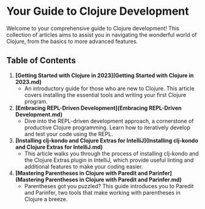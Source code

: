 # Your Guide to Clojure Development

Welcome to your comprehensive guide to Clojure development! This collection of articles aims to assist you in navigating the wonderful world of Clojure, from the basics to more advanced features.

## Table of Contents

1. **[Getting Started with Clojure in 2023](Getting Started with Clojure in 2023.md)**
   - An introductory guide for those who are new to Clojure. This article covers installing the essential tools and writing your first Clojure program.
2. **[Embracing REPL-Driven Development](Embracing REPL-Driven Development.md)**
   - Dive into the REPL-driven development approach, a cornerstone of productive Clojure programming. Learn how to iteratively develop and test your code using the REPL.
3. **[Installing clj-kondo and Clojure Extras for IntelliJ](Installing clj-kondo and Clojure Extras for IntelliJ.md)**
   - This article walks you through the process of installing clj-kondo and the Clojure Extras plugin in IntelliJ, which provide useful linting and additional features to make your coding easier.
4. **[Mastering Parentheses in Clojure with Paredit and Parinfer](Mastering Parentheses in Clojure with Paredit and Parinfer.md)**
   - Parentheses got you puzzled? This guide introduces you to Paredit and Parinfer, two tools that make working with parentheses in Clojure a breeze.